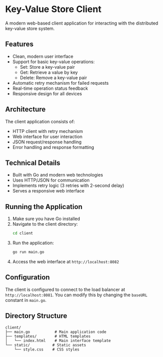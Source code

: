 # Key-Value Store Client

A modern web-based client application for interacting with the distributed key-value store system.

## Features

- Clean, modern user interface
- Support for basic key-value operations:
  - Set: Store a key-value pair
  - Get: Retrieve a value by key
  - Delete: Remove a key-value pair
- Automatic retry mechanism for failed requests
- Real-time operation status feedback
- Responsive design for all devices

## Architecture

The client application consists of:
- HTTP client with retry mechanism
- Web interface for user interaction
- JSON request/response handling
- Error handling and response formatting

## Technical Details

- Built with Go and modern web technologies
- Uses HTTP/JSON for communication
- Implements retry logic (3 retries with 2-second delay)
- Serves a responsive web interface

## Running the Application

1. Make sure you have Go installed
2. Navigate to the client directory:
   ```bash
   cd client
   ```
3. Run the application:
   ```bash
   go run main.go
   ```
4. Access the web interface at `http://localhost:8082`

## Configuration

The client is configured to connect to the load balancer at `http://localhost:8081`. You can modify this by changing the `baseURL` constant in `main.go`.

## Directory Structure

```
client/
├── main.go           # Main application code
├── templates/        # HTML templates
│   └── index.html    # Main interface template
└── static/          # Static assets
    └── style.css    # CSS styles
``` 